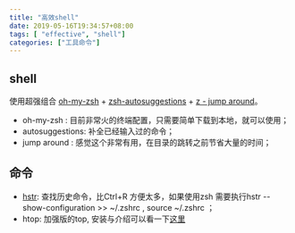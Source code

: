 ```yaml
---
title: "高效shell"
date: 2019-05-16T19:34:57+08:00
tags: [ "effective", "shell"]
categories: ["工具命令"]
---
```



## shell  

使用超强组合 [oh-my-zsh](https://ohmyz.sh/) + [zsh-autosuggestions](https://github.com/zsh-users/zsh-autosuggestions) + [z - jump around](https://github.com/rupa/z)。  
* oh-my-zsh : 目前非常火的终端配置，只需要简单下载到本地，就可以使用；  
* autosuggestions: 补全已经输入过的命令； 
* jump around : 感觉这个非常有用，在目录的跳转之前节省大量的时间；


## 命令 
 
* [hstr](https://github.com/dvorka/hstr): 查找历史命令，比Ctrl+R 方便太多，如果使用zsh 需要执行hstr --show-configuration >> ~/.zshrc , source ~/.zshrc ；     
* htop: 加强版的top, 安装与介绍可以看一下[这里](https://cloud.tencent.com/developer/article/1115041)